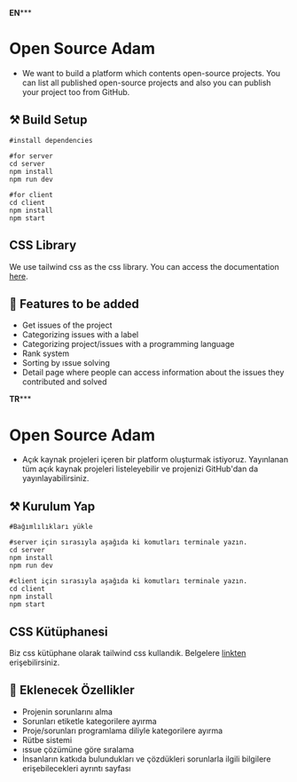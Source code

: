 ******************************EN*********************************
# Open Source Adam

- We want to build a platform which contents open-source projects. You can list all published open-source projects and also you can publish your project too from GitHub.



## ⚒️ Build Setup 
```
#install dependencies

#for server
cd server
npm install 
npm run dev

#for client
cd client
npm install
npm start

```
## CSS Library
We use tailwind css as the css library. You can access the documentation [here](https://tailwindcss.com/docs).


## 📙 Features to be added
- Get issues of the project
- Categorizing issues with a label
- Categorizing project/issues with a programming language
- Rank system
- Sorting by ıssue solving 
- Detail page where people can access information about the issues they contributed and solved






******************************TR*********************************

# Open Source Adam


- Açık kaynak projeleri içeren bir platform oluşturmak istiyoruz. Yayınlanan tüm açık kaynak projeleri listeleyebilir ve projenizi GitHub'dan da yayınlayabilirsiniz.



## ⚒️ Kurulum Yap 
```
#Bağımlılıkları yükle

#server için sırasıyla aşağıda ki komutları terminale yazın.
cd server
npm install 
npm run dev

#client için sırasıyla aşağıda ki komutları terminale yazın.
cd client
npm install
npm start

```


## CSS Kütüphanesi

Biz css kütüphane olarak tailwind css kullandık. Belgelere [linkten](https://tailwindcss.com/docs) erişebilirsiniz.



## 📙 Eklenecek Özellikler
- Projenin sorunlarını alma
- Sorunları etiketle kategorilere ayırma
- Proje/sorunları programlama diliyle kategorilere ayırma
- Rütbe sistemi
- ıssue çözümüne göre sıralama 
- İnsanların katkıda bulundukları ve çözdükleri sorunlarla ilgili bilgilere erişebilecekleri ayrıntı sayfası

